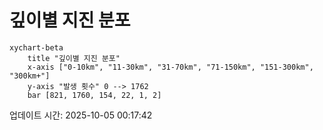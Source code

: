 # 깊이별 지진 분포

```mermaid
xychart-beta
    title "깊이별 지진 분포"
    x-axis ["0-10km", "11-30km", "31-70km", "71-150km", "151-300km", "300km+"]
    y-axis "발생 횟수" 0 --> 1762
    bar [821, 1760, 154, 22, 1, 2]
```

업데이트 시간: 2025-10-05 00:17:42
